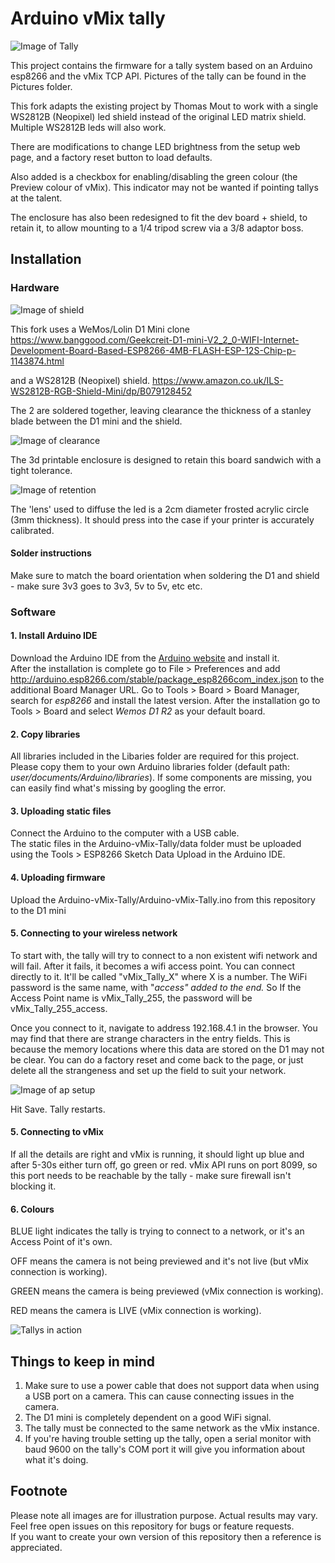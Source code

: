 # Arduino vMix tally

![Image of Tally](https://github.com/ASMotionLab/Arduino-vMix-tally/blob/master/Pictures/P1070468crop.jpg)

This project contains the firmware for a tally system based on an Arduino esp8266 and the vMix TCP API. 
Pictures of the tally can be found in the Pictures folder.

This fork adapts the existing project by Thomas Mout to work with a single WS2812B (Neopixel) led shield instead of the original LED matrix shield. Multiple WS2812B leds will also work.

There are modifications to change LED brightness from the setup web page, and a factory reset button to load defaults.

Also added is a checkbox for enabling/disabling the green colour (the Preview colour of vMix).
This indicator may not be wanted if pointing tallys at the talent.

The enclosure has also been redesigned to fit the dev board + shield, to retain it, to allow mounting to a 1/4 tripod screw via a 3/8 adaptor boss.

## Installation

### Hardware

![Image of shield](https://github.com/ASMotionLab/Arduino-vMix-tally/blob/master/Pictures/P1070473crop.jpg)

This fork uses a WeMos/Lolin D1 Mini clone
https://www.banggood.com/Geekcreit-D1-mini-V2_2_0-WIFI-Internet-Development-Board-Based-ESP8266-4MB-FLASH-ESP-12S-Chip-p-1143874.html

and a WS2812B (Neopixel) shield.
https://www.amazon.co.uk/ILS-WS2812B-RGB-Shield-Mini/dp/B079128452

The 2 are soldered together, leaving clearance the thickness of a stanley blade between the D1 mini and the shield.

![Image of clearance](https://github.com/ASMotionLab/Arduino-vMix-tally/blob/master/Pictures/P1070474crop.jpg)

The 3d printable enclosure is designed to retain this board sandwich with a tight tolerance.

![Image of retention](https://github.com/ASMotionLab/Arduino-vMix-tally/blob/master/Pictures/P1070472.jpg)

The 'lens' used to diffuse the led is a 2cm diameter frosted acrylic circle (3mm thickness). It should press into the case if your printer is accurately calibrated.

#### Solder instructions

Make sure to match the board orientation when soldering the D1 and shield - make sure 3v3 goes to 3v3, 5v to 5v, etc etc.

### Software

#### 1. Install Arduino IDE

Download the Arduino IDE from the [Arduino website](https://www.arduino.cc/en/main/software) and install it.  
After the installation is complete go to File > Preferences and add http://arduino.esp8266.com/stable/package_esp8266com_index.json to the additional Board Manager URL.
Go to Tools > Board > Board Manager, search for *esp8266* and install the latest version.
After the installation go to Tools > Board and select *Wemos D1 R2* as your default board.  

#### 2. Copy libraries

All libraries included in the Libaries folder are required for this project. Please copy them to your own Arduino libraries folder (default path: *user/documents/Arduino/libraries*).
If some components are missing, you can easily find what's missing by googling the error.

#### 3. Uploading static files

Connect the Arduino to the computer with a USB cable.  
The static files in the Arduino-vMix-Tally/data folder must be uploaded using the Tools > ESP8266 Sketch Data Upload in the Arduino IDE.  

#### 4. Uploading firmware

Upload the Arduino-vMix-Tally/Arduino-vMix-Tally.ino from this repository to the D1 mini

#### 5. Connecting to your wireless network

To start with, the tally will try to connect to a non existent wifi network and will fail. After it fails, it becomes a wifi access point.
You can connect directly to it. It'll be called "vMix_Tally_X" where X is a number. The WiFi password is the same name, with "_access" added to the end._
So If the Access Point name is vMix_Tally_255, the password will be vMix_Tally_255_access.

Once you connect to it, navigate to address 192.168.4.1 in the browser.
You may find that there are strange characters in the entry fields. This is because the memory locations where this data are stored on the D1 may not be clear.
You can do a factory reset and come back to the page, or just delete all the strangeness and set up the field to suit your network.

![Image of ap setup](https://github.com/ASMotionLab/Arduino-vMix-tally/blob/master/Pictures/vMix%20Tally%20NeoPixel%20setup%20page%20_01.jpg)

Hit Save. Tally restarts.

#### 5. Connecting to vMix

If all the details are right and vMix is running, it should light up blue and after 5-30s either turn off, go green or red.
vMix API runs on port 8099, so this port needs to be reachable by the tally - make sure firewall isn't blocking it.

#### 6. Colours

BLUE light indicates the tally is trying to connect to a network, or it's an Access Point of it's own.

OFF means the camera is not being previewed and it's not live (but vMix connection is working).

GREEN means the camera is being previewed (vMix connection is working).

RED means the camera is LIVE (vMix connection is working).

![Tallys in action](https://github.com/ASMotionLab/Arduino-vMix-tally/blob/master/Pictures/tallys%20in%20action.gif?raw=true)

## Things to keep in mind

1. Make sure to use a power cable that does not support data when using a USB port on a camera. This can cause connecting issues in the camera.  
2. The D1 mini is completely dependent on a good WiFi signal.  
3. The tally must be connected to the same network as the vMix instance.
4. If you're having trouble setting up the tally, open a serial monitor with baud 9600 on the tally's COM port it will give you information about what it's doing.

## Footnote

Please note all images are for illustration purpose. Actual results may vary.  
Feel free open issues on this repository for bugs or feature requests.  
If you want to create your own version of this repository then a reference is appreciated.  
